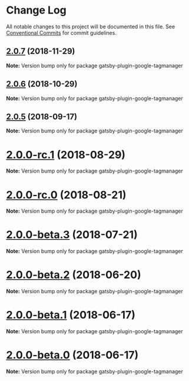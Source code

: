 # Change Log

All notable changes to this project will be documented in this file.
See [Conventional Commits](https://conventionalcommits.org) for commit guidelines.

<a name="2.0.7"></a>

## [2.0.7](https://github.com/gatsbyjs/gatsby/tree/master/packages/gatsby-plugin-google-tagmanager/compare/gatsby-plugin-google-tagmanager@2.0.6...gatsby-plugin-google-tagmanager@2.0.7) (2018-11-29)

**Note:** Version bump only for package gatsby-plugin-google-tagmanager

<a name="2.0.6"></a>

## [2.0.6](https://github.com/gatsbyjs/gatsby/tree/master/packages/gatsby-plugin-google-tagmanager/compare/gatsby-plugin-google-tagmanager@2.0.5...gatsby-plugin-google-tagmanager@2.0.6) (2018-10-29)

**Note:** Version bump only for package gatsby-plugin-google-tagmanager

<a name="2.0.5"></a>

## [2.0.5](https://github.com/gatsbyjs/gatsby/tree/master/packages/gatsby-plugin-google-tagmanager/compare/gatsby-plugin-google-tagmanager@2.0.0-rc.1...gatsby-plugin-google-tagmanager@2.0.5) (2018-09-17)

**Note:** Version bump only for package gatsby-plugin-google-tagmanager

<a name="2.0.0-rc.1"></a>

# [2.0.0-rc.1](https://github.com/gatsbyjs/gatsby/tree/master/packages/gatsby-plugin-google-tagmanager/compare/gatsby-plugin-google-tagmanager@2.0.0-rc.0...gatsby-plugin-google-tagmanager@2.0.0-rc.1) (2018-08-29)

**Note:** Version bump only for package gatsby-plugin-google-tagmanager

<a name="2.0.0-rc.0"></a>

# [2.0.0-rc.0](https://github.com/gatsbyjs/gatsby/tree/master/packages/gatsby-plugin-google-tagmanager/compare/gatsby-plugin-google-tagmanager@2.0.0-beta.3...gatsby-plugin-google-tagmanager@2.0.0-rc.0) (2018-08-21)

**Note:** Version bump only for package gatsby-plugin-google-tagmanager

<a name="2.0.0-beta.3"></a>

# [2.0.0-beta.3](https://github.com/gatsbyjs/gatsby/tree/master/packages/gatsby-plugin-google-tagmanager/compare/gatsby-plugin-google-tagmanager@2.0.0-beta.2...gatsby-plugin-google-tagmanager@2.0.0-beta.3) (2018-07-21)

**Note:** Version bump only for package gatsby-plugin-google-tagmanager

<a name="2.0.0-beta.2"></a>

# [2.0.0-beta.2](https://github.com/gatsbyjs/gatsby/tree/master/packages/gatsby-plugin-google-tagmanager/compare/gatsby-plugin-google-tagmanager@2.0.0-beta.1...gatsby-plugin-google-tagmanager@2.0.0-beta.2) (2018-06-20)

**Note:** Version bump only for package gatsby-plugin-google-tagmanager

<a name="2.0.0-beta.1"></a>

# [2.0.0-beta.1](https://github.com/gatsbyjs/gatsby/tree/master/packages/gatsby-plugin-google-tagmanager/compare/gatsby-plugin-google-tagmanager@2.0.0-beta.0...gatsby-plugin-google-tagmanager@2.0.0-beta.1) (2018-06-17)

**Note:** Version bump only for package gatsby-plugin-google-tagmanager

<a name="2.0.0-beta.0"></a>

# [2.0.0-beta.0](https://github.com/gatsbyjs/gatsby/tree/master/packages/gatsby-plugin-google-tagmanager/compare/gatsby-plugin-google-tagmanager@1.0.19...gatsby-plugin-google-tagmanager@2.0.0-beta.0) (2018-06-17)

**Note:** Version bump only for package gatsby-plugin-google-tagmanager
